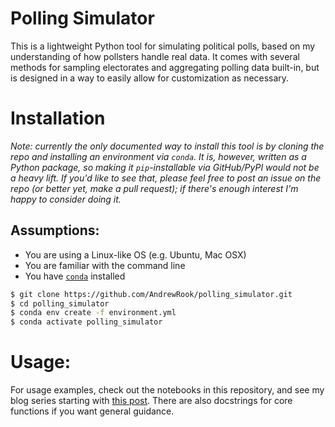 # Polling Simulator

This is a lightweight Python tool for simulating political polls, based
on my understanding of how pollsters handle real data. It comes with
several methods for sampling electorates and aggregating polling
data built-in, but is designed in a way to easily allow for customization
as necessary.

# Installation
_Note: currently the only documented way to install this tool 
is by cloning the repo and installing an environment via `conda`.
It is, however, written as a Python package, so making it `pip`-installable
via GitHub/PyPI would not be a heavy lift. If you'd like to see that, please
feel free to post an issue on the repo (or better yet, make a pull request);
if there's enough interest I'm happy to consider doing it._

## Assumptions:
* You are using a Linux-like OS (e.g. Ubuntu, Mac OSX)
* You are familiar with the command line
* You have [`conda`](https://docs.conda.io/en/latest/) installed

```bash
$ git clone https://github.com/AndrewRook/polling_simulator.git
$ cd polling_simulator
$ conda env create -f environment.yml
$ conda activate polling_simulator
```

# Usage:
For usage examples, check out the notebooks in this repository, and
see my blog series starting with [this post](https://andrewrook.github.io/2020/12/24/polling-part-0.html).
There are also docstrings for core functions if you want general guidance.